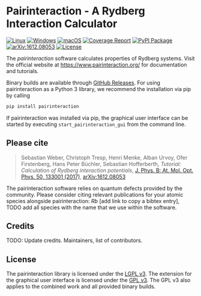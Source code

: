# Pairinteraction - A Rydberg Interaction Calculator

[![Linux](https://github.com/pairinteraction/pairinteraction/actions/workflows/linux.yml/badge.svg)](https://github.com/pairinteraction/pairinteraction/actions/workflows/linux.yml)
[![Windows](https://github.com/pairinteraction/pairinteraction/actions/workflows/windows.yml/badge.svg)](https://github.com/pairinteraction/pairinteraction/actions/workflows/windows.yml)
[![macOS](https://github.com/pairinteraction/pairinteraction/actions/workflows/macos.yml/badge.svg)](https://github.com/pairinteraction/pairinteraction/actions/workflows/macos.yml)
[![Coverage Report][codecov-svg]][codecov-link]
[![PyPI Package][pypi-svg]][pypi-link]
[![arXiv:1612.08053][arXiv-svg]][arXiv-link]
[![License][license-svg]][gpl-link]

The *pairinteraction* software calculates properties of Rydberg systems. Visit the official website at https://www.pairinteraction.org/ for documentation and tutorials.

Binary builds are available through [GitHub Releases](https://github.com/pairinteraction/pairinteraction/releases). For using pairinteraction as a Python 3 library, we recommend the installation via pip by calling

```bash
pip install pairinteraction
```

If pairinteraction was installed via pip, the graphical user interface can be started by executing `start_pairinteraction_gui` from the command line.

## Please cite

> Sebastian Weber, Christoph Tresp, Henri Menke, Alban Urvoy, Ofer Firstenberg, Hans Peter Büchler, Sebastian Hofferberth, *Tutorial: Calculation of Rydberg interaction potentials*, [J. Phys. B: At. Mol. Opt. Phys. 50, 133001 (2017)][journal-link], [arXiv:1612.08053][arXiv-link]

The pairinteraction software relies on quantum defects provided by the community.
Please consider citing relevant publications for your atomic species alongside pairinteraction:
*Rb* [add link to copy a bibtex entry], TODO add all species with the name that we use within the software.

## Credits

TODO: Update credits. Maintainers, list of contributors.

## License

The pairinteraction library is licensed under the [LGPL v3][lgpl-link].
The extension for the graphical user interface is licensed under the [GPL v3][gpl-link].
The GPL v3 also applies to the combined work and all provided binary builds.


[pypi-svg]: https://img.shields.io/pypi/v/pairinteraction.svg?color=orange
[pypi-link]: https://pypi.org/project/pairinteraction/
[codecov-svg]: https://img.shields.io/badge/code-coverage-blue.svg?style=flat
[codecov-link]: https://www.pairinteraction.org/pairinteraction/coverage/html/index.html
[arXiv-svg]: https://img.shields.io/badge/arXiv-1612.08053-b31b1b.svg?style=flat
[arXiv-link]: https://arxiv.org/abs/1612.08053
[license-svg]: https://img.shields.io/badge/License-GPLv3-blue.svg?style=flat
[gpl-link]: https://www.gnu.org/licenses/gpl-3.0.html
[lgpl-link]: https://www.gnu.org/licenses/lgpl-3.0.html
[journal-link]: https://doi.org/10.1088/1361-6455/aa743a
